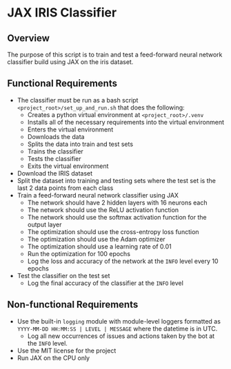 # JAX IRIS Classifier

## Overview

The purpose of this script is to train and test a feed-forward neural network classifier build using JAX on the iris dataset.

## Functional Requirements

- The classifier must be run as a bash script `<project_root>/set_up_and_run.sh` that does the following:
  - Creates a python virtual environment at `<project_root>/.venv`
  - Installs all of the necessary requirements into the virtual environment
  - Enters the virtual environment
  - Downloads the data
  - Splits the data into train and test sets
  - Trains the classifier
  - Tests the classifier
  - Exits the virtual environment
- Download the IRIS dataset
- Split the dataset into training and testing sets where the test set is the last 2 data points from each class
- Train a feed-forward neural network classifier using JAX
  - The network should have 2 hidden layers with 16 neurons each
  - The network should use the ReLU activation function
  - The network should use the softmax activation function for the output layer
  - The optimization should use the cross-entropy loss function
  - The optimization should use the Adam optimizer
  - The optimization should use a learning rate of 0.01
  - Run the optimization for 100 epochs
  - Log the loss and accuracy of the network at the `INFO` level every 10 epochs
- Test the classifier on the test set
  - Log the final accuracy of the classifier at the `INFO` level

## Non-functional Requirements

- Use the built-in `logging` module with module-level loggers formatted as `YYYY-MM-DD HH:MM:SS | LEVEL | MESSAGE` where the datetime is in UTC.
  - Log all new occurrences of issues and actions taken by the bot at the `INFO` level.
- Use the MIT license for the project
- Run JAX on the CPU only 